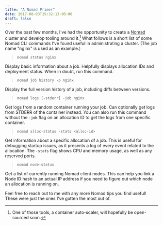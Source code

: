 ```yaml
---
title: "A Nomad Primer"
date: 2017-08-03T19:32:13-05:00
draft: false
---
```


Over the past few months, I've had the opportunity to create a [Nomad](https://www.nomadproject.io) cluster and develop tooling around it.[^1] What follows is a short list of some Nomad CLI commands I've found useful in administrating a cluster. (The job name "nginx" is used as an example.)

> `nomad status nginx`

Display basic information about a job. Helpfully displays allocation IDs and deployment status. When in doubt, run this command.

> `nomad job history -p nginx`

Display the full version history of a job, including diffs between versions.

> `nomad logs [-stderr] -job nginx`

Get logs from a random container running your job. Can optionally get logs from STDERR of the container instead. You can also run this command without the `-job` flag on an allocation ID to get the logs from one specific container.

> `nomad alloc-status -stats <alloc-id>`

Get information about a specific allocation of a job. This is useful for debugging startup issues, as it presents a log of every event related to the allocation. The `-stats` flag shows CPU and memory usage, as well as any reserved ports.

> `nomad node-status`

Get a list of currently running Nomad client nodes. This can help you link a Node ID hash to an actual IP address if you need to figure out which node an allocation is running on.

Feel free to reach out to me with any more Nomad tips you find useful! These were just the ones I've gotten the most out of.

[^1]: One of those tools, a container auto-scaler, will hopefully be open-sourced soon.
